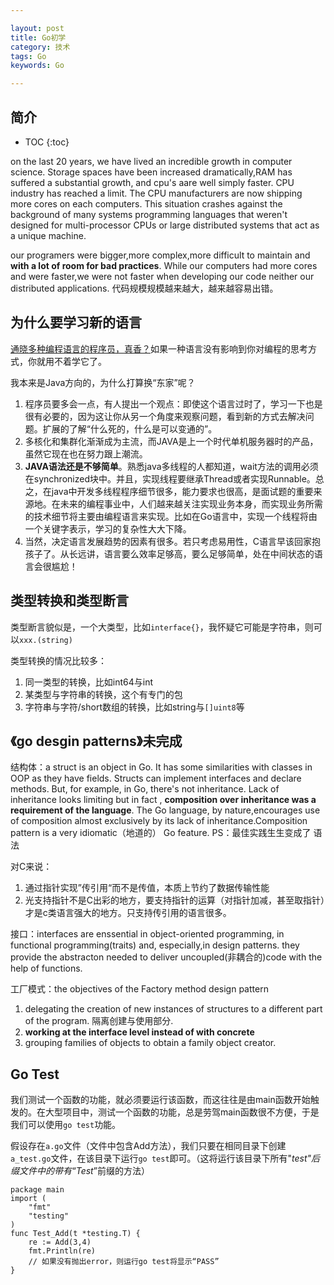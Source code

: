 ```yaml
---

layout: post
title: Go初学
category: 技术
tags: Go
keywords: Go

---
```


## 简介

* TOC
{:toc}

on the last 20 years, we have lived an incredible growth in computer science. Storage spaces have been increased dramatically,RAM has suffered a substantial growth, and cpu's aare well simply faster. CPU industry has reached a limit. The CPU manufacturers are now shipping more cores on each computers. This situation crashes against the background of many systems programming languages that weren't designed for multi-processor CPUs or large distributed systems that act as a unique machine.

our programers were bigger,more complex,more difficult to maintain and **with a lot of room for bad practices**. While our computers had more cores and were faster,we were not faster when developing our code neither our distributed applications. 代码规模规模越来越大，越来越容易出错。

## 为什么要学习新的语言 ##

[通晓多种编程语言的程序员，真香？](https://mp.weixin.qq.com/s/1xD45Ksz07-doRExhvRchQ)如果一种语言没有影响到你对编程的思考方式，你就用不着学它了。

我本来是Java方向的，为什么打算换“东家”呢？

1. 程序员要多会一点，有人提出一个观点：即使这个语言过时了，学习一下也是很有必要的，因为这让你从另一个角度来观察问题，看到新的方式去解决问题。扩展的了解“什么死的，什么是可以变通的”。
2. 多核化和集群化渐渐成为主流，而JAVA是上一个时代单机服务器时的产品，虽然它现在也在努力跟上潮流。
3. **JAVA语法还是不够简单**。熟悉java多线程的人都知道，wait方法的调用必须在synchronized块中。并且，实现线程要继承Thread或者实现Runnable。总之，在java中开发多线程程序细节很多，能力要求也很高，是面试题的重要来源地。在未来的编程事业中，人们越来越关注实现业务本身，而实现业务所需的技术细节将主要由编程语言来实现。比如在Go语言中，实现一个线程将由一个关键字表示，学习的复杂性大大下降。
4. 当然，决定语言发展趋势的因素有很多。若只考虑易用性，C语言早该回家抱孩子了。从长远讲，语言要么效率足够高，要么足够简单，处在中间状态的语言会很尴尬！


## 类型转换和类型断言

类型断言貌似是，一个大类型，比如`interface{}`，我怀疑它可能是字符串，则可以`xxx.(string)`

类型转换的情况比较多：

1. 同一类型的转换，比如int64与int
2. 某类型与字符串的转换，这个有专门的包
3. 字符串与字符/short数组的转换，比如string与`[]uint8`等

## 《go desgin patterns》未完成

结构体：a struct is an object in Go. It has some similarities with classes in OOP as they have fields. Structs can implement interfaces and declare methods. But, for example, in Go, there's not inheritance. Lack of inheritance looks limiting but in fact , **composition over inheritance was a requirement of the language**. The Go language, by nature,encourages use of composition almost exclusively by its lack of inheritance.Composition pattern is a very idiomatic（地道的） Go feature. PS：最佳实践生生变成了 语法 

对C来说：

1. 通过指针实现”传引用“而不是传值，本质上节约了数据传输性能
2. 光支持指针不是C出彩的地方，要支持指针的运算（对指针加减，甚至取指针）才是c类语言强大的地方。只支持传引用的语言很多。


接口：interfaces are enssential in object-oriented programming, in functional programming(traits) and, especially,in design patterns. they provide the abstracton needed to deliver uncoupled(非耦合的)code with the help of functions.

工厂模式：the objectives of the Factory method design pattern
1. delegating the creation of new instances of structures to a different part of the program. 隔离创建与使用部分. 
2. **working at the interface level instead of with concrete**
3. grouping families of objects to obtain a family object creator.

## Go Test

我们测试一个函数的功能，就必须要运行该函数，而这往往是由main函数开始触发的。在大型项目中，测试一个函数的功能，总是劳驾main函数很不方便，于是我们可以使用`go test`功能。

假设存在`a.go`文件（文件中包含Add方法），我们只要在相同目录下创建`a_test.go`文件，在该目录下运行`go test`即可。（这将运行该目录下所有"_test"后缀文件中的带有“Test_”前缀的方法）

    package main
    import (
    	"fmt"
    	"testing"
    )
    func Test_Add(t *testing.T) {
    	re := Add(3,4)
    	fmt.Println(re)
    	// 如果没有抛出error，则运行go test将显示“PASS”
    }










